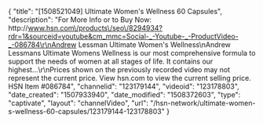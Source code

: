 {
    "title": "[1508521049] Ultimate Women's Wellness  60 Capsules",
    "description": "For More Info or to Buy Now: http:\/\/www.hsn.com\/products\/seo\/8294934?rdr=1&sourceid=youtube&cm_mmc=Social-_-Youtube-_-ProductVideo-_-086784\r\nAndrew Lessman Ultimate Women's Wellness\nAndrew Lessmans Ultimate Womens Wellness is our most comprehensive formula to support the needs of women at all stages of life. It contains our highest...\r\nPrices shown on the previously recorded video may not represent the current price.  View hsn.com to view the current selling price. HSN Item #086784",
    "channelid": "123179144",
    "videoid": "123178803",
    "date_created": "1507933940",
    "date_modified": "1508372603",
    "type": "captivate",
    "layout": "channelVideo",
    "url": "\/hsn-network\/ultimate-women-s-wellness-60-capsules\/123179144-123178803"
}